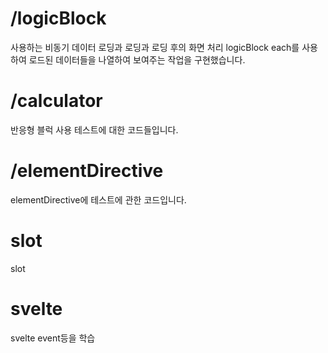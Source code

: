 # /logicBlock
사용하는 비동기 데이터 로딩과 로딩과 로딩 후의 화면 처리
logicBlock each를 사용하여 로드된 데이터들을 나열하여 보여주는 작업을 구현했습니다.

# /calculator
반응형 블럭 사용 테스트에 대한 코드들입니다.

# /elementDirective
elementDirective에 테스트에 관한 코드입니다.

# slot
slot

# svelte
svelte event등을 학습